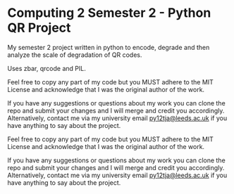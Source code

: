 Computing 2 Semester 2 - Python QR Project
==========================================

My semester 2 project written in python to encode, degrade and then analyze the 
scale of degradation of QR codes.

Uses zbar, qrcode and PIL.

Feel free to copy any part of my code but you MUST adhere to the MIT License and
acknowledge that I was the original author of the work.

If you have any suggestions or questions about my work you can clone the repo and
submit your changes and I will merge and credit you accordingly. Alternatively, 
contact me via my university email py12tja@leeds.ac.uk if you have anything to say
about the project.

Feel free to copy any part of my code but you MUST adhere to the MIT License and 
acknowledge that I was the original author of the work.

If you have any suggestions or questions about my work you can clone the repo and
submit your changes and I will merge and credit you accordingly. Alternatively, 
contact me via my university email py12tja@leeds.ac.uk if you have anything to say
about the project.

